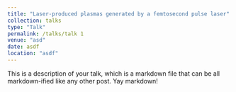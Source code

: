 ```yaml
---
title: "Laser-produced plasmas generated by a femtosecond pulse laser"
collection: talks
type: "Talk"
permalink: /talks/talk 1
venue: "asd"
date: asdf
location: "asdf"
---
```


This is a description of your talk, which is a markdown file that can be all markdown-ified like any other post. Yay markdown!
